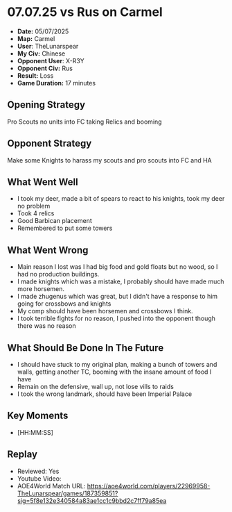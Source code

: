 # 07.07.25 vs Rus on Carmel

- **Date:** 05/07/2025
- **Map:** Carmel
- **User**: TheLunarspear
- **My Civ:** Chinese
- **Opponent User**: X-R3Y
- **Opponent Civ:** Rus
- **Result:** Loss
- **Game Duration:** 17 minutes

## Opening Strategy
Pro Scouts no units into FC taking Relics and booming

## Opponent Strategy
Make some Knights to harass my scouts and pro scouts into FC and HA

## What Went Well
- I took my deer, made a bit of spears to react to his knights, took my deer no problem
- Took 4 relics
- Good Barbican placement
- Remembered to put some towers

## What Went Wrong
- Main reason I lost was I had big food and gold floats but no wood, so I had no production buildings.
- I made knights which was a mistake, I probably should have made much more horsemen.
- I made zhugenus which was great, but I didn't have a response to him going for crossbows and knights
- My comp should have been horsemen and crossbows I think.
- I took terrible fights for no reason, I pushed into the opponent though there was no reason

## What Should Be Done In The Future
- I should have stuck to my original plan, making a bunch of towers and walls, getting another TC, booming with the insane amount of food I have
- Remain on the defensive, wall up, not lose vills to raids
- I took the wrong landmark, should have been Imperial Palace

## Key Moments
- [HH:MM:SS] 

## Replay
- Reviewed: Yes
- Youtube Video:
- AOE4World Match URL: https://aoe4world.com/players/22969958-TheLunarspear/games/187359851?sig=5f8e132e340584a83ae1cc1c9bbd2c7ff79a85ea